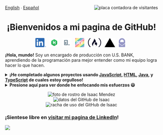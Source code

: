 <span>
	<span align="left">
		<a href="README.md">English</a> ∙ <a href="README-es.md">Español</a>
	</span>
	<span>
		<img src="https://visitor-badge.glitch.me/badge?page_id=IsaacMendez-work.IsaacMendez-work" alt="placa contadora de visitantes" align="right">
	</span>
</span>
<h1 align="center">¡Bienvenidos a mi pagina de GitHub!</h1> 
<p align='center'>
	<a href="https://www.linkedin.com/in/IsaacMendez-work/"><img height="30px" alt="ícono de LinkedIn" src="/assets/LinkedIn.png"></a>&nbsp;&nbsp;
	<a href="https://www.hackerrank.com/isaacmendez_work"><img height="30px" alt="ícono de HackerRank" src="/assets/HackerRank.png"></a>&nbsp;&nbsp;
	<a href="https://www.codecademy.com/profiles/IsaacMendez-work"><img height="30px" alt="ícono de Codecademy" src="/assets/Codecademy.jpg"></a>&nbsp;&nbsp;
	<a href="https://dev.to/isaacmendezwork"><img height="30px" alt="ícono de DEV" src="/assets/DEV.png"></a>&nbsp;&nbsp;
	<a href="https://www.freecodecamp.org/isaacmendez-work"><img height="30px" alt="ícono de freeCodeCamp" src="/assets/freeCodeCamp.jpg"></a>&nbsp;&nbsp;
	<a href="https://vercel.com/isaacmendez-work"><img height="30px" alt="ícono de Vercel" src="/assets/Vercel.png"></a>&nbsp;&nbsp;
	<a href="mailto: IsaacMendez-work@protonmail.com"><img height="30px" alt="ícono de ProtonMail" src="/assets/ProtonMail.png"></a>&nbsp;&nbsp;
</p>

**¡Hola, mundo!** Soy un encargado de producción con U.S. BANK, aprendiendo de la programación para mejor entender como mi equipo logra hacer lo que hacen.
<details>
	<summary><strong> ¡He completado algunos proyectos usando <a href="https://github.com/IsaacMendez-work?tab=repositories&q=&type=&language=java&sort=">JavaScript</a>, <a href="https://github.com/IsaacMendez-work?tab=repositories&q=&type=&language=html&sort=">HTML</a>, <a href="https://github.com/IsaacMendez-work?tab=repositories&q=&type=&language=java&sort=">Java</a>, y <a href="https://github.com/IsaacMendez-work?tab=repositories&q=&type=&language=typescript&sort=">TypeScript</a> de cuales estoy orgulloso! </strong></summary>
	<p align="center">Aquí tengo los datos de mi uso de GitHub por lenguaje:</p> 
	<p align="center"><img src="https://github-readme-stats.vercel.app/api/top-langs/?username=IsaacMendez-work&theme=vue" align="center" alt="los lenguajes mas usados en el GitHub de Isaac Mendez" /></p>
</details>

<details>
	<summary><strong> Presione aquí para ver donde he enfocando mis esfuerzos 😃 </strong></summary>
	<ul>
		<li> Aprender usar Jira y Confluence </li>
		<li> Continuar aprendizaje del uso de APIs </li> 
		<li> Aplicar diseño de sistemas eficientes </li>
		<li> Desarrollar habilidades básicas de Java </li>
		<li> Usar bibliotecas de programas como React y Angular </li>
	</ul>
</details>
<p align="center">
<img src="/assets/Headshot.jpg" width="488px" alt="foto de rostro de Isaac Mendez" /> 
<br>
<img src="https://github-readme-stats.vercel.app/api?username=IsaacMendez-work&count_private=true&show_icons=true&theme=vue&hide=issues,contribs" width="485px" alt="datos del GitHub de Isaac" />
<br>
<img src="https://github-readme-streak-stats.herokuapp.com?user=IsaacMendez-work&theme=vue&dates=AAAAAA&fire=DD2727" width="485px" alt="racha de uso del GitHub de Isaac" /> <br>
</p>

### ¡Sientese libre en [visitar mi pagina de LinkedIn](https://www.linkedin.com/in/IsaacMendez-work/)!
<img src="https://media.giphy.com/media/LkZn0zTpjnpGxEeDRU/source.gif" width="325px">